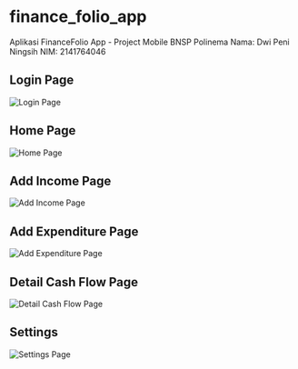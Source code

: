 # finance_folio_app
Aplikasi FinanceFolio App - Project Mobile BNSP Polinema
Nama: Dwi Peni Ningsih
NIM: 2141764046

## Login Page
![Login Page](https://github.com/Dwipeni/finance_folio_app/assets/88720135/88681a1e-7269-4038-8824-00f420c7c4db)

## Home Page
![Home Page](https://github.com/Dwipeni/finance_folio_app/assets/88720135/074d3b49-1743-4e39-8d8b-9bba15dce26b)

## Add Income Page
![Add Income Page](https://github.com/Dwipeni/finance_folio_app/assets/88720135/103494c3-5ff0-46bd-af27-c0f7a3310858)

## Add Expenditure Page
![Add Expenditure Page](https://github.com/Dwipeni/finance_folio_app/assets/88720135/d6455eb2-2cdf-4aa2-9dcd-c4c650d9e03a)

## Detail Cash Flow Page
![Detail Cash Flow Page](https://github.com/Dwipeni/finance_folio_app/assets/88720135/9c46b720-eba2-4103-8d67-0806774123de)

## Settings
![Settings Page](https://github.com/Dwipeni/finance_folio_app/assets/88720135/b7a7085a-3440-42cd-89f3-e4b8bc0c97b4)
